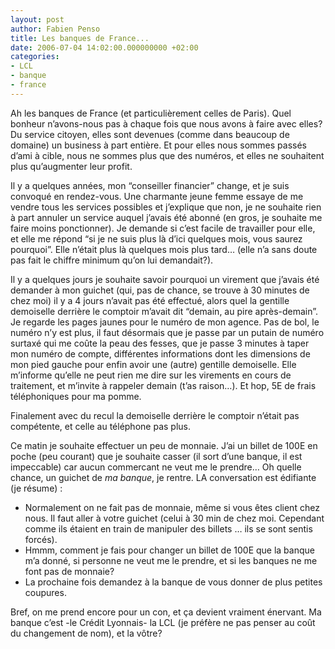 ```yaml
---
layout: post
author: Fabien Penso
title: Les banques de France...
date: 2006-07-04 14:02:00.000000000 +02:00
categories:
- LCL
- banque
- france
---
```

<p>Ah les banques de France (et particulièrement celles de Paris). Quel bonheur n’avons-nous pas à chaque fois que nous avons à faire avec elles? Du service citoyen, elles sont devenues (comme dans beaucoup de domaine) un business à part entière. Et pour elles nous sommes passés d’ami à cible, nous ne sommes plus que des numéros, et elles ne souhaitent plus qu’augmenter leur profit.</p>

<p>Il y a quelques années, mon “conseiller financier” change, et je suis convoqué en rendez-vous. Une charmante jeune femme essaye de me vendre tous les services possibles et j’explique que non, je ne souhaite rien à part annuler un service auquel j’avais été abonné (en gros, je souhaite me faire moins ponctionner). Je demande si c’est facile de travailler pour elle, et elle me répond “si je ne suis plus là d’ici quelques mois, vous saurez pourquoi”. Elle n’était plus là quelques mois plus tard… (elle n’a sans doute pas fait le chiffre minimum qu’on lui demandait?).</p>

<p>Il y a quelques jours je souhaite savoir pourquoi un virement que j’avais été demander à mon guichet (qui, pas de chance, se trouve à 30 minutes de chez moi) il y a 4 jours n’avait pas été effectué, alors quel la gentille demoiselle derrière le comptoir m’avait dit “demain, au pire après-demain”. Je regarde les pages jaunes pour le numéro de mon agence. Pas de bol, le numéro n’y est plus, il faut désormais que je passe par un putain de numéro surtaxé qui me coûte la peau des fesses, que je passe 3 minutes à taper mon numéro de compte, différentes informations dont les dimensions de mon pied gauche pour enfin avoir une (autre) gentille demoiselle. Elle m’informe qu’elle ne peut rien me dire sur les virements en cours de traitement, et m’invite à rappeler demain (t’as raison…). Et hop, 5E de frais téléphoniques pour ma pomme.</p>

<p>Finalement avec du recul la demoiselle derrière le comptoir n’était pas compétente, et celle au téléphone pas plus.</p>

<p>Ce matin je souhaite effectuer un peu de monnaie. J’ai un billet de 100E en poche (peu courant) que je souhaite casser (il sort d’une banque, il est impeccable) car aucun commercant ne veut me le prendre… Oh quelle chance, un guichet de <em>ma banque</em>, je rentre. LA conversation est édifiante (je résume) :</p>

<ul>
<li>Normalement on ne fait pas de monnaie, même si vous êtes client chez nous. Il faut aller à votre guichet (celui à 30 min de chez moi. Cependant comme ils étaient en train de manipuler des billets … ils se sont sentis forcés).</li>
<li>Hmmm, comment je fais pour changer un billet de 100E que la banque m’a donné, si personne ne veut me le prendre, et si les banques ne me font pas de monnaie?</li>
<li>La prochaine fois demandez à la banque de vous donner de plus petites coupures.</li>
</ul>

<p>Bref, on me prend encore pour un con, et ça devient vraiment énervant. Ma banque c’est -le Crédit Lyonnais- la LCL (je préfère ne pas penser au coût du changement de nom), et la vôtre?</p>
